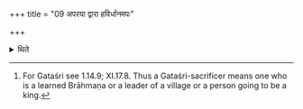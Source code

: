 +++
title = "09 अपरया द्वारा हविर्धानमपः"

+++

<details><summary>थिते</summary>

9. By the western door, he brings the waters into the Havirdhāna(-shed); by the eastern door in the case of a (sacrificer) who is a Gataśrī.[^1]   

[^1]: For Gataśri see 1.14.9; XI.17.8. Thus a Gataśri-sacrificer means one who is a learned Brāhmaṇa or a leader of a village or a person
going to be a king.  
</details>
